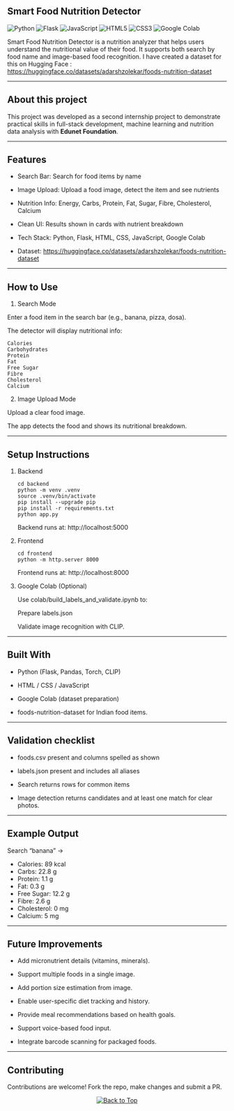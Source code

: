 ## Smart Food Nutrition Detector

![Python](https://img.shields.io/badge/Python-3.9-blue)  ![Flask](https://img.shields.io/badge/Flask-Backend-lightgrey)  ![JavaScript](https://img.shields.io/badge/JavaScript-Frontend-yellow)  ![HTML5](https://img.shields.io/badge/HTML5-Markup-orange)  ![CSS3](https://img.shields.io/badge/CSS3-Design-blue)  ![Google Colab](https://img.shields.io/badge/Google%20Colab-ML-green) 

Smart Food Nutrition Detector is a nutrition analyzer that helps users understand the nutritional value of their food. It supports both search by food name and image-based food recognition.
I have created a dataset for this on Hugging Face : https://huggingface.co/datasets/adarshzolekar/foods-nutrition-dataset

---

## About this project

This project was developed as a second internship project to demonstrate practical skills in full-stack development, machine learning and nutrition data analysis with **Edunet Foundation**.

---

## Features

- Search Bar: Search for food items by name

- Image Upload: Upload a food image, detect the item and see nutrients

- Nutrition Info: Energy, Carbs, Protein, Fat, Sugar, Fibre, Cholesterol, Calcium

- Clean UI: Results shown in cards with nutrient breakdown

- Tech Stack: Python, Flask, HTML, CSS, JavaScript, Google Colab

- Dataset: https://huggingface.co/datasets/adarshzolekar/foods-nutrition-dataset

---

## How to Use

1. Search Mode

Enter a food item in the search bar (e.g., banana, pizza, dosa).

The detector will display nutritional info:
```
Calories
Carbohydrates
Protein
Fat
Free Sugar
Fibre
Cholesterol
Calcium
```

2. Image Upload Mode

Upload a clear food image.

The app detects the food and shows its nutritional breakdown.

---

## Setup Instructions

1. Backend
   ```
   cd backend
   python -m venv .venv
   source .venv/bin/activate 
   pip install --upgrade pip
   pip install -r requirements.txt
   python app.py
   ```
   Backend runs at: http://localhost:5000

2. Frontend
   ```
   cd frontend
   python -m http.server 8000
   ```
   Frontend runs at: http://localhost:8000

3. Google Colab (Optional)

   Use colab/build_labels_and_validate.ipynb to:

   Prepare labels.json

   Validate image recognition with CLIP.

---

## Built With

- Python (Flask, Pandas, Torch, CLIP)

- HTML / CSS / JavaScript

- Google Colab (dataset preparation)

- foods-nutrition-dataset for Indian food items.

---

## Validation checklist

- foods.csv present and columns spelled as shown

- labels.json present and includes all aliases

- Search returns rows for common items

- Image detection returns candidates and at least one match for clear photos.


---

## Example Output

Search “banana” →

- Calories: 89 kcal
- Carbs: 22.8 g
- Protein: 1.1 g
- Fat: 0.3 g
- Free Sugar: 12.2 g
- Fibre: 2.6 g
- Cholesterol: 0 mg
- Calcium: 5 mg

---

## Future Improvements 

- Add micronutrient details (vitamins, minerals).

- Support multiple foods in a single image.

- Add portion size estimation from image.

- Enable user-specific diet tracking and history.

- Provide meal recommendations based on health goals.

- Support voice-based food input.

- Integrate barcode scanning for packaged foods.

---

## Contributing

Contributions are welcome! Fork the repo, make changes and submit a PR.

<p align="center">
  <a href="#top">
    <img src="https://img.shields.io/badge/%E2%AC%86-Back%20to%20Top-blue?style=for-the-badge" alt="Back to Top"/>
  </a>
</p>



